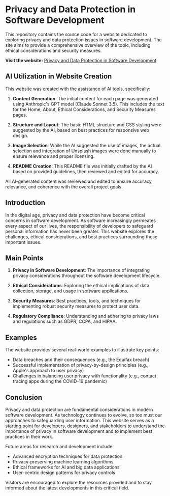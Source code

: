 # Privacy and Data Protection in Software Development

This repository contains the source code for a website dedicated to exploring privacy and data protection issues in software development. The site aims to provide a comprehensive overview of the topic, including ethical considerations and security measures.

**Visit the website:** [Privacy and Data Protection in Software Development](https://mk-ultron.github.io/privacy-site/index.html)

## AI Utilization in Website Creation

This website was created with the assistance of AI tools, specifically:

1. **Content Generation**: The initial content for each page was generated using Anthropic's GPT model (Claude Sonnet 3.5). This includes the text for the Home, About, Ethical Considerations, and Security Measures pages.

2. **Structure and Layout**: The basic HTML structure and CSS styling were suggested by the AI, based on best practices for responsive web design.

3. **Image Selection**: While the AI suggested the use of images, the actual selection and integration of Unsplash images were done manually to ensure relevance and proper licensing.

4. **README Creation**: This README file was initially drafted by the AI based on provided guidelines, then reviewed and edited for accuracy.

All AI-generated content was reviewed and edited to ensure accuracy, relevance, and coherence with the overall project goals.

## Introduction

In the digital age, privacy and data protection have become critical concerns in software development. As software increasingly permeates every aspect of our lives, the responsibility of developers to safeguard personal information has never been greater. This website explores the challenges, ethical considerations, and best practices surrounding these important issues.

## Main Points

1. **Privacy in Software Development**: The importance of integrating privacy considerations throughout the software development lifecycle.

2. **Ethical Considerations**: Exploring the ethical implications of data collection, storage, and usage in software applications.

3. **Security Measures**: Best practices, tools, and techniques for implementing robust security measures to protect user data.

4. **Regulatory Compliance**: Understanding and adhering to privacy laws and regulations such as GDPR, CCPA, and HIPAA.

## Examples

The website provides several real-world examples to illustrate key points:

- Data breaches and their consequences (e.g., the Equifax breach)
- Successful implementation of privacy-by-design principles (e.g., Apple's approach to user privacy)
- Challenges in balancing user privacy with functionality (e.g., contact tracing apps during the COVID-19 pandemic)

## Conclusion

Privacy and data protection are fundamental considerations in modern software development. As technology continues to evolve, so too must our approaches to safeguarding user information. This website serves as a starting point for developers, designers, and stakeholders to understand the importance of privacy in software development and to implement best practices in their work.

Future areas for research and development include:
- Advanced encryption techniques for data protection
- Privacy-preserving machine learning algorithms
- Ethical frameworks for AI and big data applications
- User-centric design patterns for privacy controls

Visitors are encouraged to explore the resources provided and to stay informed about the latest developments in this critical field.
